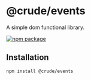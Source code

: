 # @crude/events

A simple dom functional library.

[![npm package](https://img.shields.io/npm/v/@crude/events/latest.svg)](https://www.npmjs.com/package/@crude/events)


## Installation

```
npm install @crude/events
```